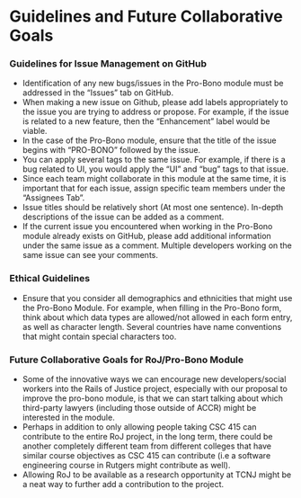 # Guidelines and Future Collaborative Goals

### Guidelines for Issue Management on GitHub
* Identification of any new bugs/issues in the Pro-Bono module must be addressed in the “Issues” tab on GitHub. 
* When making a new issue on Github, please add labels appropriately to the issue you are trying to address or propose. For example, if the issue is related to a new feature, then the “Enhancement” label would be viable. 
* In the case of the Pro-Bono module, ensure that the title of the issue begins with “PRO-BONO” followed by the issue. 
* You can apply several tags to the same issue. For example, if there is a bug related to UI, you would apply the “UI” and “bug” tags to that issue. 
* Since each team might collaborate in this module at the same time, it is important that for each issue, assign specific team members under the “Assignees Tab”.
* Issue titles should be relatively short (At most one sentence). In-depth descriptions of the issue can be added as a comment.
* If the current issue you encountered when working in the Pro-Bono module already exists on GitHub, please add additional information under the same issue as a comment. Multiple developers working on the same issue can see your comments.

### Ethical Guidelines
* Ensure that you consider all demographics and ethnicities that might use the Pro-Bono Module. For example, when filling in the Pro-Bono form, think about which data types are allowed/not allowed in each form entry, as well as character length. Several countries have name conventions that might contain special characters too. 

### Future Collaborative Goals for RoJ/Pro-Bono Module
* Some of the innovative ways we can encourage new developers/social workers into the Rails of Justice project, especially with our proposal to improve the pro-bono module, is that we can start talking about which third-party lawyers (including those outside of ACCR) might be interested in the module.
* Perhaps in addition to only allowing people taking CSC 415 can contribute to the entire RoJ project, in the long term, there could be another completely different team from different colleges that have similar course objectives as CSC 415 can contribute (i.e a software engineering course in Rutgers might contribute as well).
* Allowing RoJ to be available as a research opportunity at TCNJ might be a neat way to further add a contribution to the project.
